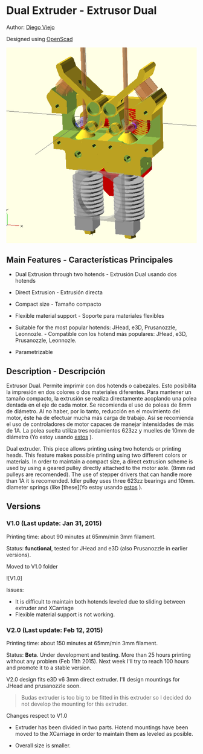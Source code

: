 # Dual Extruder - Extrusor Dual #

Author: [Diego Viejo](www.dccia.ua.es/~dviejo)

Designed using [OpenScad](http://www.openscad.org)

![Dual Extruder](images/dualExtruder.png)

## Main Features - Características Principales

* Dual Extrusion through two hotends - Extrusión Dual usando dos hotends

* Direct Extrusion - Extrusión directa

* Compact size - Tamaño compacto

* Flexible material support - Soporte para materiales flexibles

* Suitable for the most popular hotends: JHead, e3D, Prusanozzle, Leonnozle. - Compatible con los hotend más populares: JHead, e3D, Prusanozzle, Leonnozle.

* Parametrizable

## Description - Descripción

Extrusor Dual. Permite imprimir con dos hotends o cabezales. Esto posibilita la impresión en dos colores o dos materiales diferentes. Para mantener un tamaño compacto, la extrusión se realiza directamente acoplando una polea dentada en el eje de cada motor. Se recomienda el uso de poleas de 8mm de diámetro. Al no haber, por lo tanto, reducción en el movimiento del motor, éste ha de efectuar mucha más carga de trabajo. Así se recomienda el uso de controladores de motor capaces de manejar intensidades de más de 1A. La polea suelta utiliza tres rodamientos 623zz y muelles de 10mm de diámetro (Yo estoy usando [estos](http://reprapworld.com/?products_details&products_id/228/cPath/1595_1666) ).

Dual extruder. This piece allows printing using two hotends or printing heads. This feature makes possible printing using two different colors or materials. In order to maintain a compact size, a direct extrusion scheme is used by using a geared pulley directly attached to the motor axle. (8mm rad pulleys are recomended). The use of stepper drivers that can handle more than 1A it is recomended. Idler pulley uses three 623zz bearings and 10mm. diameter springs (like [these](Yo estoy usando [estos](http://reprapworld.com/?products_details&products_id/228/cPath/1595_1666) ).

## Versions

### V1.0 (Last update: Jan 31, 2015)

Printing time: about 90 minutes at 65mm/min 3mm filament.

Status: **functional**, tested for JHead and e3D (also Prusanozzle in earlier versions).

Moved to V1.0 folder

![V1.0]

Issues: 
  * It is difficult to maintain both hotends leveled due to sliding between extruder and XCarriage
  * Flexible material support is not working.
  
### V2.0 (Last update: Feb 12, 2015)

Printing time: about 150 minutes at 65mm/min 3mm filament.

Status: **Beta**. Under development and testing. More than 25 hours printing without any problem (Feb 11th 2015). Next week I'll try to reach 100 hours and promote it to a stable version.

V2.0 design fits e3D v6 3mm direct extruder. I'll design mountings for JHead and prusanozzle soon. 

> Budas extruder is too big to be fitted in this extruder so I decided do not develop the mounting for this extruder.

Changes respect to V1.0

* Extruder has been divided in two parts. Hotend mountings have been moved to the XCarriage in order to maintain them as leveled as posible.

* Overall size is smaller.

